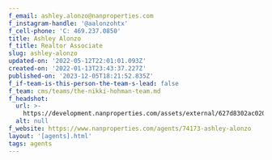 ```yaml
---
f_email: ashley.alonzo@nanproperties.com
f_instagram-handle: '@aalonzohtx'
f_cell-phone: 'C: 469.237.0850'
title: Ashley Alonzo
f_title: Realtor Associate
slug: ashley-alonzo
updated-on: '2022-05-12T22:01:01.093Z'
created-on: '2022-01-13T23:43:37.227Z'
published-on: '2023-12-05T18:21:52.835Z'
f_if-team-is-this-person-the-team-s-lead: false
f_team: cms/teams/the-nikki-hohman-team.md
f_headshot:
  url: >-
    https://development.nanproperties.com/assets/external/627d8302ac020583d8113525_optimized_4e6ea6d0fece3bdca97cf0578906ed13.jpeg
  alt: null
f_website: https://www.nanproperties.com/agents/74173-ashley-alonzo
layout: '[agents].html'
tags: agents
---
```



